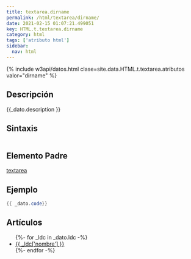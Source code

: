 ```yaml
---
title: textarea.dirname
permalink: /html/textarea/dirname/
date: 2021-02-15 01:07:21.499051
key: HTML.t.textarea.dirname
category: html
tags: ['atributo html']
sidebar: 
  nav: html
---
```


{% include w3api/datos.html clase=site.data.HTML.t.textarea.atributos valor="dirname" %}

## Descripción
{{_dato.description }}

## Sintaxis
~~~html
~~~

## Elemento Padre
[textarea](/html/textarea/)

## Ejemplo
~~~java
{{ _dato.code}}
~~~

## Artículos
<ul>
{%- for _ldc in _dato.ldc -%}
   <li>
       <a href="{{_ldc['url'] }}">{{ _ldc['nombre'] }}</a>
   </li>
{%- endfor -%}
</ul>
